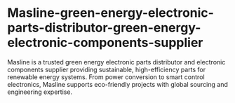 # Masline-green-energy-electronic-parts-distributor-green-energy-electronic-components-supplier
Masline is a trusted green energy electronic parts distributor and electronic components supplier providing sustainable, high-efficiency parts for renewable energy systems. From power conversion to smart control electronics, Masline supports eco-friendly projects with global sourcing and engineering expertise.
